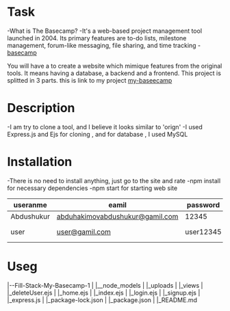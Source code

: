 # Task 
-What is The Basecamp?
-It's a web-based project management tool launched in 2004. Its primary features are to-do lists, milestone management, forum-like messaging, file sharing, and time tracking - [basecamp](https://basecamp.com/)

You will have a to create a website which mimique features from the original tools. It means having a database, a backend and a frontend. This project is splitted in 3 parts.
this is link to my project  [my-baseecamp](https://my-basecamp-3tnu.onrender.com)

# Description 
-I am try to clone a tool, and I believe it looks similar to 'orign'
-I used Express.js and Ejs for cloning , and for database , I used MySQL

# Installation
-There is no need to install anything, just go to the site and rate
-npm install for necessary dependencies
-npm start for starting web site

| useranme | eamil                         |  password | role      |
|----------|-------------------------------|-----------|-----------|
|Abdushukur|abduhakimovabdushukur@gamil.com|   12345   | admin     |
|  user    | user@gamil.com                | user12345 | non admin |

# Useg 
|--Fill-Stack-My-Basecamp-1
| |__node_models
| |_uploads
| |_views
|   |_deleteUser.ejs
|   |_home.ejs
|   |_index.ejs
|   |_login.ejs
|   |_signup.ejs
| |_express.js
| |_package-lock.json
| |_package.json
| |_README.md